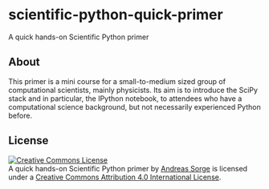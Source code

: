 scientific-python-quick-primer
==============================

A quick hands-on Scientific Python primer

## About

This primer is a mini course for a small-to-medium sized group of computational
scientists, mainly physicists.
Its aim is to introduce the SciPy stack and in particular, the IPython
notebook, to attendees who have a computational science background, but not
necessarily experienced Python before.

## License

<a rel="license" href="http://creativecommons.org/licenses/by/4.0/"><img alt="Creative Commons License" style="border-width:0" src="https://i.creativecommons.org/l/by/4.0/88x31.png" /></a><br /><span xmlns:dct="http://purl.org/dc/terms/" property="dct:title">A quick hands-on Scientific Python primer</span> by <a xmlns:cc="http://creativecommons.org/ns#" href="https://github.com/andsor/scientific-python-quick-primer" property="cc:attributionName" rel="cc:attributionURL">Andreas Sorge</a> is licensed under a <a rel="license" href="http://creativecommons.org/licenses/by/4.0/">Creative Commons Attribution 4.0 International License</a>.
